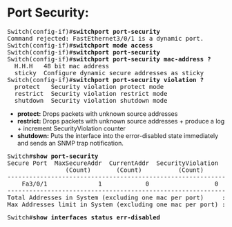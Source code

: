 # Port Security:
<pre>
Switch(config-if)#<b>switchport port-security</b>
Command rejected: FastEthernet3/0/1 is a dynamic port.
Switch(config-if)#<b>switchport mode access</b>
Switch(config-if)#<b>switchport port-security</b>
Switch(config-if)#<b>switchport port-security mac-address ?</b>
  H.H.H   48 bit mac address
  sticky  Configure dynamic secure addresses as sticky
Switch(config-if)#<b>switchport port-security violation ?</b>
  protect   Security violation protect mode
  restrict  Security violation restrict mode
  shutdown  Security violation shutdown mode
</pre>
* **protect:** Drops packets with unknown source addresses
* **restrict:** Drops packets with unknown source addresses + produce a log + increment SecurityViolation counter
* **shutdown:** Puts the interface into the error-disabled state immediately and sends an SNMP trap notification.

<pre>
Switch#<b>show port-security</b>
Secure Port  MaxSecureAddr  CurrentAddr  SecurityViolation  Security Action
                (Count)       (Count)          (Count)
---------------------------------------------------------------------------
    Fa3/0/1              1            0                  0         Shutdown
---------------------------------------------------------------------------
Total Addresses in System (excluding one mac per port)     : 0
Max Addresses limit in System (excluding one mac per port) : 6144
</pre>

<pre>
Switch#<b>show interfaces status err-disabled</b>
</pre>